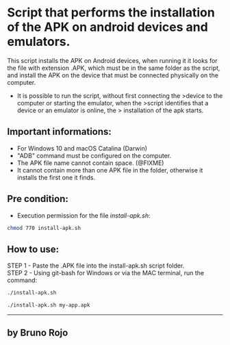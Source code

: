 # Script that performs the installation of the APK on android devices and emulators.

This script installs the APK on Android devices, when running it it looks for the file with extension .APK, which must be in the same folder as the script, and install the APK on the device that must be connected physically on the computer.

- It is possible to run the script, without first connecting the >device to the computer or starting the emulator, when the >script identifies that a device or an emulator is online, the > installation of the apk starts.

## Important informations:

 - For Windows 10 and macOS Catalina (Darwin)
 - "ADB" command must be configured on the computer.
 - The APK file name cannot contain space. (@FIXME)
 - It cannot contain more than one APK file in the folder, otherwise it installs the first one it finds.

## Pre condition:

- Execution permission for the file _install-apk.sh_:

```bash
chmod 770 install-apk.sh
```

## How to use:
STEP 1 - Paste the .APK file into the install-apk.sh script folder.  
STEP 2 - Using git-bash for Windows or via the MAC terminal, run the command:  

```bash
./install-apk.sh
```

```bash
./install-apk.sh my-app.apk
```
___
## by Bruno Rojo   
